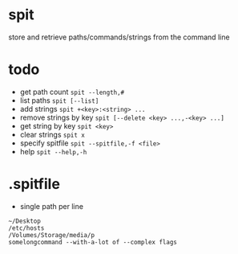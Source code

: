 # spit
store and retrieve paths/commands/strings from the command line

# todo
* get path count `spit --length,#`
* list paths `spit [--list]`
* add strings `spit +<key>:<string> ...`
* remove strings by key `spit [--delete <key> ...,-<key> ...]`
* get string by key `spit <key>`
* clear strings `spit x`
* specify spitfile `spit --spitfile,-f <file>`
* help `spit --help,-h`

# .spitfile
* single path per line
```
~/Desktop
/etc/hosts
/Volumes/Storage/media/p
somelongcommand --with-a-lot of --complex flags
```